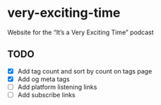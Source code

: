 # very-exciting-time

Website for the “It’s a Very Exciting Time” podcast

## TODO

- [x] Add tag count and sort by count on tags page
- [x] Add og meta tags
- [ ] Add platform listening links
- [ ] Add subscribe links
